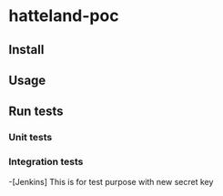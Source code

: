 # hatteland-poc

## Install

## Usage

## Run tests

### Unit tests

### Integration tests

-[Jenkins] This is for test purpose with new secret key

